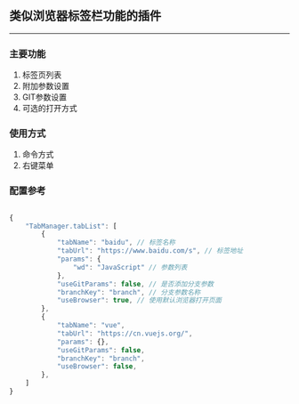 ## 类似浏览器标签栏功能的插件
---
### 主要功能

1. 标签页列表
2. 附加参数设置
3. GIT参数设置
4. 可选的打开方式

### 使用方式

1. 命令方式
2. 右键菜单

### 配置参考

```js

{
    "TabManager.tabList": [
        {
            "tabName": "baidu", // 标签名称
            "tabUrl": "https://www.baidu.com/s", // 标签地址
            "params": {
                "wd": "JavaScript" // 参数列表
            },
            "useGitParams": false, // 是否添加分支参数
            "branchKey": "branch", // 分支参数名称
            "useBrowser": true, // 使用默认浏览器打开页面
        },
        {
            "tabName": "vue",
            "tabUrl": "https://cn.vuejs.org/",
            "params": {},
            "useGitParams": false,
            "branchKey": "branch",
            "useBrowser": false,
        },
    ]
}

```



